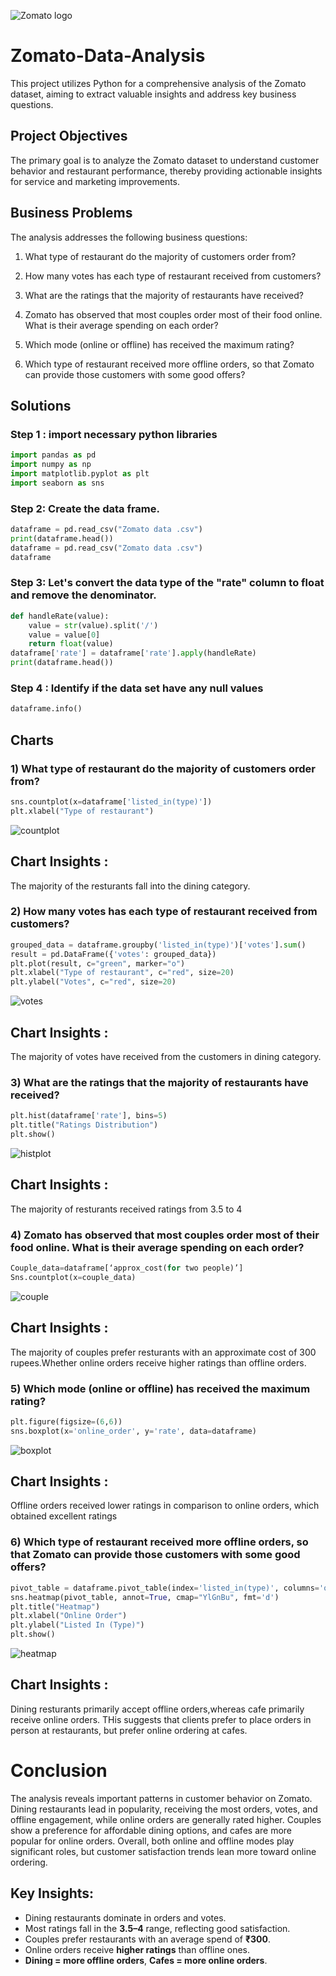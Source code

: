 ![Zomato logo](https://github.com/hriturajsharma-code/Zomato-Data-Analysis/blob/d59e82953b645b287f4ff667af07831bc10149fc/Zomato%20logo.png)


# Zomato-Data-Analysis
This project utilizes Python for a comprehensive analysis of the Zomato dataset, aiming to extract valuable insights and address key business questions.

## Project Objectives
The primary goal is to analyze the Zomato dataset to understand customer behavior and restaurant performance, thereby providing actionable insights for service and marketing improvements.

## Business Problems
The analysis addresses the following business questions:

1) What type of restaurant do the majority of customers order from?

2) How many votes has each type of restaurant received from customers?

3) What are the ratings that the majority of restaurants have received?

4) Zomato has observed that most couples order most of their food online. What is their average spending on each order?

5) Which mode (online or offline) has received the maximum rating?

6) Which type of restaurant received more offline orders, so that Zomato can provide those customers with some good offers?
## Solutions
### Step 1 : import necessary python libraries
```python
import pandas as pd
import numpy as np
import matplotlib.pyplot as plt
import seaborn as sns
```
### Step 2: Create the data frame.

```python
dataframe = pd.read_csv("Zomato data .csv")
print(dataframe.head())
dataframe = pd.read_csv("Zomato data .csv")
dataframe
```
### Step 3: Let's convert the data type of the "rate" column to float and remove the denominator.
```python
def handleRate(value):
    value = str(value).split('/')
    value = value[0]
    return float(value)
dataframe['rate'] = dataframe['rate'].apply(handleRate)
print(dataframe.head())
```
### Step 4 : Identify if the data set have any null values
```python
dataframe.info()
```
## Charts
### 1) What type of restaurant do the majority of customers order from?
```python
sns.countplot(x=dataframe['listed_in(type)'])
plt.xlabel("Type of restaurant")
```
![countplot](https://github.com/hriturajsharma-code/Zomato-Data-Analysis/blob/a4bc00fa52fb0896d45caed17859888340442690/Chart1.png)

## Chart Insights :
The majority of the resturants fall into the dining category.

### 2) How many votes has each type of restaurant received from customers?
```python
grouped_data = dataframe.groupby('listed_in(type)')['votes'].sum()
result = pd.DataFrame({'votes': grouped_data})
plt.plot(result, c="green", marker="o")
plt.xlabel("Type of restaurant", c="red", size=20)
plt.ylabel("Votes", c="red", size=20)
```
![votes](https://github.com/hriturajsharma-code/Zomato-Data-Analysis/blob/a4bc00fa52fb0896d45caed17859888340442690/chart2.png)

## Chart Insights :
The majority of votes have received from the customers in dining category.

### 3) What are the ratings that the majority of restaurants have received?
```python
plt.hist(dataframe['rate'], bins=5)
plt.title("Ratings Distribution")
plt.show()
```
![histplot](https://github.com/hriturajsharma-code/Zomato-Data-Analysis/blob/a4bc00fa52fb0896d45caed17859888340442690/chart3.png)

## Chart Insights :
The majority of resturants received ratings from 3.5 to 4

### 4) Zomato has observed that most couples order most of their food online. What is their average spending on each order?
```python
Couple_data=dataframe[‘approx_cost(for two people)’]
Sns.countplot(x=couple_data)
```
![couple](https://github.com/hriturajsharma-code/Zomato-Data-Analysis/blob/a4bc00fa52fb0896d45caed17859888340442690/chart4.png)
 
## Chart Insights :
The majority of couples prefer resturants with an approximate cost of 300 rupees.Whether online orders receive higher ratings than offline orders.

### 5) Which mode (online or offline) has received the maximum rating?
```python
plt.figure(figsize=(6,6))
sns.boxplot(x='online_order', y='rate', data=dataframe)
```
![boxplot](https://github.com/hriturajsharma-code/Zomato-Data-Analysis/blob/a4bc00fa52fb0896d45caed17859888340442690/chart5.png)
## Chart Insights :
Offline orders received lower ratings in comparison to online orders, which obtained excellent ratings

### 6) Which type of restaurant received more offline orders, so that Zomato can provide those customers with some good offers?
```python
pivot_table = dataframe.pivot_table(index='listed_in(type)', columns='online_order', aggfunc='size')
sns.heatmap(pivot_table, annot=True, cmap="YlGnBu", fmt='d')
plt.title("Heatmap")
plt.xlabel("Online Order")
plt.ylabel("Listed In (Type)")
plt.show()
```
![heatmap](https://github.com/hriturajsharma-code/Zomato-Data-Analysis/blob/a4bc00fa52fb0896d45caed17859888340442690/chart6.png)
## Chart Insights :
Dining resturants primarily accept offline orders,whereas cafe primarily receive online orders. THis suggests that clients prefer to place orders in person at restaurants, but prefer online ordering at cafes.

# Conclusion

The analysis reveals important patterns in customer behavior on Zomato. Dining restaurants lead in popularity, receiving the most orders, votes, and offline engagement, while online orders are generally rated higher. Couples show a preference for affordable dining options, and cafes are more popular for online orders. Overall, both online and offline modes play significant roles, but customer satisfaction trends lean more toward online ordering.

## Key Insights:
 
- Dining restaurants dominate in orders and votes.  
- Most ratings fall in the **3.5–4** range, reflecting good satisfaction.  
- Couples prefer restaurants with an average spend of **₹300**.  
- Online orders receive **higher ratings** than offline ones.  
- **Dining = more offline orders**, **Cafes = more online orders**.  

















